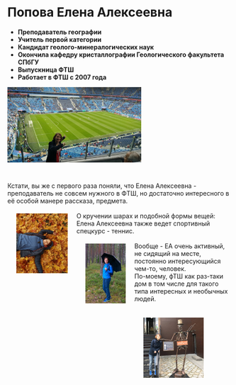 # Попова Елена Алексеевна

- **Преподаватель географии**
- **Учитель первой категории**
- **Кандидат геолого-минералогических наук**
- **Окончила кафедру кристаллографии Геологического факультета СПбГУ**
- **Выпускница ФТШ**
- **Работает в ФТШ с 2007 года**
<div style="display:flex;flex-direction:row;align-content:center;">
<img src="https://raw.githubusercontent.com/SemKa30803/web-archive-source/master/photos/Elena%20Alexeevna/muurLNv5YJQ.jpg" style="width: 60%;height: auto;margin-right: 20px;margin-bottom: 30px;">
</div>
<p>
Кстати, вы же с первого раза поняли, что Елена Алексеевна - преподаватель не совсем нужного в ФТШ, но достаточно интересного в её особой манере рассказа, предмета. 
<br>
<img src="https://raw.githubusercontent.com/SemKa30803/web-archive-source/master/photos/Elena%20Alexeevna/Ur94iQAYOAU.jpg" style="width: 23%;height: auto;margin: 20px;margin-bottom: 30px;" align="left">
<br>
О кручении шарах и подобной формы вещей:
<br>
Елена Алексеевна также ведет спортивный спецкурс - теннис.
<br>
<img src="https://raw.githubusercontent.com/SemKa30803/web-archive-source/master/photos/Elena%20Alexeevna/Bd2dsThU5-g.jpg" style="width: 18%;height: auto;margin: 20px;margin-bottom: 30px;" align="left">
<br>
Вообще - ЕА очень активный, не сидящий на месте, постоянно интересующийся чем-то, человек.
<br>
По-моему, фТШ как раз-таки дом в том числе для такого типа интересных и необычных людей.
</p>
<p style="width: 100%">
<img src="https://raw.githubusercontent.com/SemKa30803/web-archive-source/master/photos/Elena%20Alexeevna/pbiyGzcK82I.jpg" style="width: 27%;height: auto;margin: 20px;margin-bottom: 30px;" align="left">
</p>
